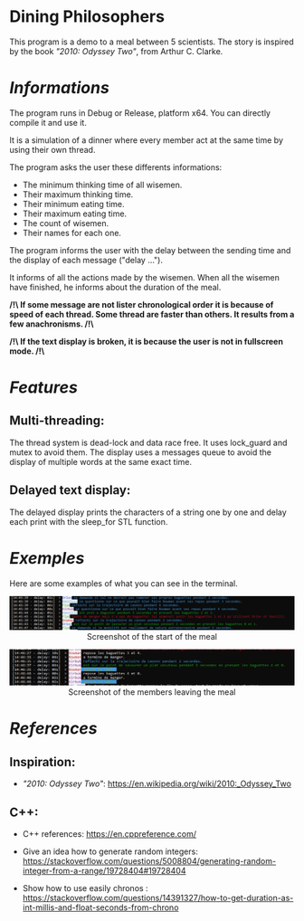 # **Dining Philosophers**

This program is a demo to a meal between 5 scientists.
The story is inspired by the book *"2010: Odyssey Two"*, from Arthur C. Clarke.

***Informations***
===
The program runs in Debug or Release, platform x64. 
You can directly compile it and use it.

It is a simulation of a dinner where every member act at the same time by using their own thread. 

The program asks the user these differents informations:
- The minimum thinking time of all wisemen.
- Their maximum thinking time.
- Their minimum eating time.
- Their maximum eating time.
- The count of wisemen.
- Their names for each one.

The program informs the user with the delay between the sending time and the display of each message ("delay ...").

It informs of all the actions made by the wisemen. When all the wisemen have finished, he informs about the duration of the meal.

**/!\ If some message are not lister chronological order it is because of speed of each thread. Some thread are faster than others. It results from a few anachronisms. /!\\**

**/!\ If the text display is broken, it is because the user is not in fullscreen mode. /!\\**

***Features***
===
Multi-threading:
---
The thread system is dead-lock and data race free. It uses lock_guard and mutex to avoid them.
The display uses a messages queue to avoid the display of multiple words at the same exact time.

Delayed text display:
---
The delayed display prints the characters of a string one by one and delay each print with the sleep_for STL function.

***Exemples***
===

Here are some examples of what you can see in the terminal.

<div style="text-align:center">

![Menu](screenshots/meal_start.png)
Screenshot of the start of the meal

![Pause](screenshots/member_leaving.png)
Screenshot of the members leaving the meal

<div style="text-align:left">

***References***
===

Inspiration:
--
- *"2010: Odyssey Two"*:
https://en.wikipedia.org/wiki/2010:_Odyssey_Two

C++:
---

- C++ references:
https://en.cppreference.com/

- Give an idea how to generate random integers:
https://stackoverflow.com/questions/5008804/generating-random-integer-from-a-range/19728404#19728404

- Show how to use easily chronos : https://stackoverflow.com/questions/14391327/how-to-get-duration-as-int-millis-and-float-seconds-from-chrono